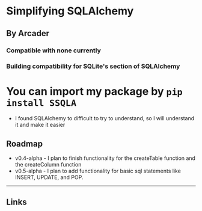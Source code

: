 # Simplifying SQLAlchemy
## By Arcader
### Compatible with none currently
### Building compatibility for SQLite's section of SQLAlchemy
# You can import my package by `pip install SSQLA`


- I found SQLAlchemy to difficult to try to understand, so I will understand it and make it easier



## Roadmap

- v0.4-alpha - I plan to finish functionality for the createTable function and the createColumn function
- v0.5-alpha - I plan to add functionality for basic sql statements like INSERT, UPDATE, and POP.

***

## Links


